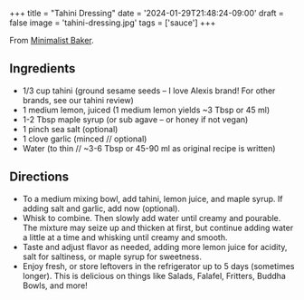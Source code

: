 +++
title = "Tahini Dressing"
date = '2024-01-29T21:48:24-09:00'
draft = false
image = 'tahini-dressing.jpg'
tags = ['sauce']
+++

From [Minimalist Baker](https://minimalistbaker.com/make-tahini-dressing/).

## Ingredients
* 1/3 cup tahini (ground sesame seeds – I love Alexis brand! For other brands, see our tahini review)
* 1 medium lemon, juiced (1 medium lemon yields ~3 Tbsp or 45 ml)
* 1-2 Tbsp maple syrup (or sub agave – or honey if not vegan)
* 1 pinch sea salt (optional)
* 1 clove garlic (minced // optional)
* Water (to thin // ~3-6 Tbsp or 45-90 ml as original recipe is written)

## Directions
* To a medium mixing bowl, add tahini, lemon juice, and maple syrup. If adding salt and garlic, add now (optional).
* Whisk to combine. Then slowly add water until creamy and pourable. The mixture may seize up and thicken at first, but continue adding water a little at a time and whisking until creamy and smooth.
* Taste and adjust flavor as needed, adding more lemon juice for acidity, salt for saltiness, or maple syrup for sweetness.
* Enjoy fresh, or store leftovers in the refrigerator up to 5 days (sometimes longer). This is delicious on things like Salads, Falafel, Fritters, Buddha Bowls, and more!
